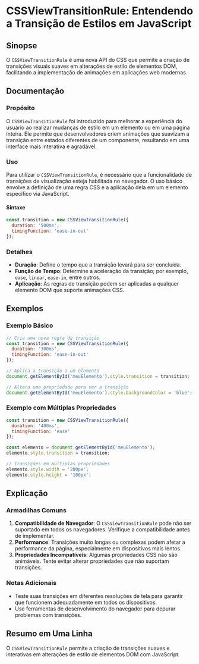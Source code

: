<!--
Meta Description: # CSSViewTransitionRule: Entendendo a Transição de Estilos em JavaScript ## Sinopse O `CSSViewTransitionRule` é uma nova API do CSS que permite a cria...
Meta Keywords: cssviewtransitionrule, transição, que, transições, elemento
-->

# CSSViewTransitionRule: Entendendo a Transição de Estilos em JavaScript

## Sinopse
O `CSSViewTransitionRule` é uma nova API do CSS que permite a criação de transições visuais suaves em alterações de estilo de elementos DOM, facilitando a implementação de animações em aplicações web modernas.

## Documentação
### Propósito
O `CSSViewTransitionRule` foi introduzido para melhorar a experiência do usuário ao realizar mudanças de estilo em um elemento ou em uma página inteira. Ele permite que desenvolvedores criem animações que suavizam a transição entre estados diferentes de um componente, resultando em uma interface mais interativa e agradável.

### Uso
Para utilizar o `CSSViewTransitionRule`, é necessário que a funcionalidade de transições de visualização esteja habilitada no navegador. O uso básico envolve a definição de uma regra CSS e a aplicação dela em um elemento específico via JavaScript.

#### Sintaxe
```javascript
const transition = new CSSViewTransitionRule({
  duration: '500ms',
  timingFunction: 'ease-in-out'
});
```

### Detalhes
- **Duração**: Define o tempo que a transição levará para ser concluída.
- **Função de Tempo**: Determine a aceleração da transição; por exemplo, `ease`, `linear`, `ease-in`, entre outros.
- **Aplicação**: As regras de transição podem ser aplicadas a qualquer elemento DOM que suporte animações CSS.

## Exemplos
### Exemplo Básico
```javascript
// Cria uma nova regra de transição
const transition = new CSSViewTransitionRule({
  duration: '300ms',
  timingFunction: 'ease-in-out'
});

// Aplica a transição a um elemento
document.getElementById('meuElemento').style.transition = transition;

// Altera uma propriedade para ver a transição
document.getElementById('meuElemento').style.backgroundColor = 'blue';
```

### Exemplo com Múltiplas Propriedades
```javascript
const transition = new CSSViewTransitionRule({
  duration: '400ms',
  timingFunction: 'ease'
});

const elemento = document.getElementById('meuElemento');
elemento.style.transition = transition;

// Transições em múltiplas propriedades
elemento.style.width = '200px';
elemento.style.height = '100px';
```

## Explicação
### Armadilhas Comuns
1. **Compatibilidade de Navegador**: O `CSSViewTransitionRule` pode não ser suportado em todos os navegadores. Verifique a compatibilidade antes de implementar.
2. **Performance**: Transições muito longas ou complexas podem afetar a performance da página, especialmente em dispositivos mais lentos.
3. **Propriedades Incompatíveis**: Algumas propriedades CSS não são animáveis. Tente evitar alterar propriedades que não suportam transições.

### Notas Adicionais
- Teste suas transições em diferentes resoluções de tela para garantir que funcionem adequadamente em todos os dispositivos.
- Use ferramentas de desenvolvimento do navegador para depurar problemas com transições.

## Resumo em Uma Linha
O `CSSViewTransitionRule` permite a criação de transições suaves e interativas em alterações de estilo de elementos DOM com JavaScript.